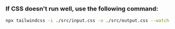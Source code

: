### If CSS doesn't run well, use the following command:

```bash
npx tailwindcss -i ./src/input.css -o ./src/output.css --watch
